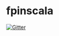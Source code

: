 # fpinscala

[![Gitter](https://badges.gitter.im/dkittle/fpinscala.svg)](https://gitter.im/dkittle/fpinscala?utm_source=badge&utm_medium=badge&utm_campaign=pr-badge&utm_content=badge)